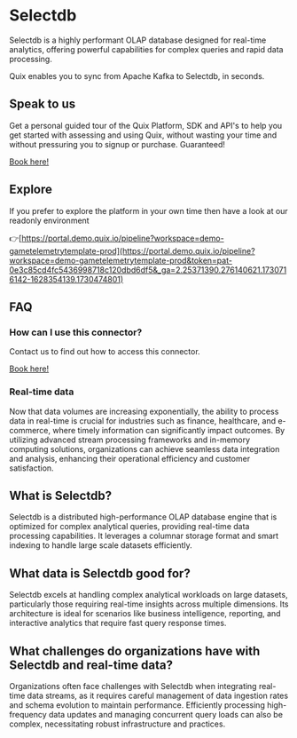 <!--[tech-name]-->
# Selectdb

<!--[blurb-about-tech]-->
Selectdb is a highly performant OLAP database designed for real-time analytics, offering powerful capabilities for complex queries and rapid data processing.

Quix enables you to sync from Apache Kafka <span id="to_or_from">to</span> <span id="techname">Selectdb</span>, in seconds.

## Speak to us

Get a personal guided tour of the Quix Platform, SDK and API's to help you get started with assessing and using Quix, without wasting your time and without pressuring you to signup or purchase. Guaranteed!

[Book here!](https://quix.io/book-a-demo)

## Explore

If you prefer to explore the platform in your own time then have a look at our readonly environment

👉[https://portal.demo.quix.io/pipeline?workspace=demo-gametelemetrytemplate-prod](https://portal.demo.quix.io/pipeline?workspace=demo-gametelemetrytemplate-prod&token=pat-0e3c85cd4fc5436998718c120dbd6df5&_ga=2.25371390.276140621.1730716142-1628354139.1730474801)

## FAQ 

### How can I use this connector?

Contact us to find out how to access this connector.

[Book here!](https://quix.io/book-a-demo)

### Real-time data

Now that data volumes are increasing exponentially, the ability to process data in real-time is crucial for industries such as finance, healthcare, and e-commerce, where timely information can significantly impact outcomes. By utilizing advanced stream processing frameworks and in-memory computing solutions, organizations can achieve seamless data integration and analysis, enhancing their operational efficiency and customer satisfaction.

## What is <span id="techname">Selectdb</span>?

<!--[tech-seo-text]-->
Selectdb is a distributed high-performance OLAP database engine that is optimized for complex analytical queries, providing real-time data processing capabilities. It leverages a columnar storage format and smart indexing to handle large scale datasets efficiently.

## What data is <span id="techname">Selectdb</span> good for?

<!--[tech-data-seo-text]-->
Selectdb excels at handling complex analytical workloads on large datasets, particularly those requiring real-time insights across multiple dimensions. Its architecture is ideal for scenarios like business intelligence, reporting, and interactive analytics that require fast query response times.

## What challenges do organizations have with <span id="techname">Selectdb</span> and real-time data?

<!--[tech-challenges-seo-text]-->
Organizations often face challenges with Selectdb when integrating real-time data streams, as it requires careful management of data ingestion rates and schema evolution to maintain performance. Efficiently processing high-frequency data updates and managing concurrent query loads can also be complex, necessitating robust infrastructure and practices.